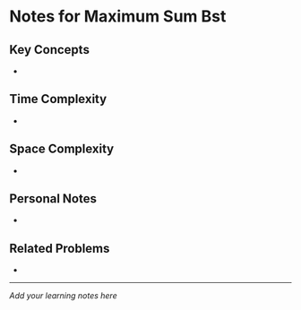 # Notes for Maximum Sum Bst

## Key Concepts

- 

## Time Complexity

- 

## Space Complexity

- 

## Personal Notes

- 

## Related Problems

- 

---

*Add your learning notes here*
